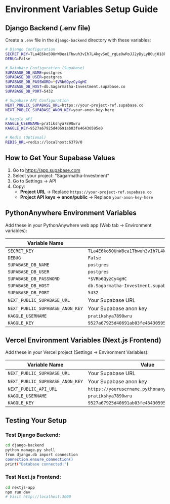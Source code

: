 # Environment Variables Setup Guide

## Django Backend (.env file)

Create a `.env` file in the `django-backend` directory with these variables:

```bash
# Django Configuration
SECRET_KEY=TLa4E6ko5OUnW8ea1Tbwuh3vIh7L4kgvSoE_rgLe0wRoJJ2yDyLyB0uj018RIPP9XBE
DEBUG=False

# Database Configuration (Supabase)
SUPABASE_DB_NAME=postgres
SUPABASE_DB_USER=postgres
SUPABASE_DB_PASSWORD=*$VRb6QyzCy4gHC
SUPABASE_DB_HOST=db.Sagarmatha-Investment.supabase.co
SUPABASE_DB_PORT=5432

# Supabase API Configuration
NEXT_PUBLIC_SUPABASE_URL=https://your-project-ref.supabase.co
NEXT_PUBLIC_SUPABASE_ANON_KEY=your-anon-key-here

# Kaggle API
KAGGLE_USERNAME=pratikshya7890wru
KAGGLE_KEY=9527a67925d40691ab03fe46430595e0

# Redis (Optional)
REDIS_URL=redis://localhost:6379/0
```

## How to Get Your Supabase Values

1. Go to https://app.supabase.com
2. Select your project: "Sagarmatha-Investment"
3. Go to Settings → API
4. Copy:
   - **Project URL** → Replace `https://your-project-ref.supabase.co`
   - **Project API keys → anon/public** → Replace `your-anon-key-here`

## PythonAnywhere Environment Variables

Add these in your PythonAnywhere web app (Web tab → Environment variables):

| Variable Name | Value |
|---------------|-------|
| `SECRET_KEY` | `TLa4E6ko5OUnW8ea1Tbwuh3vIh7L4kgvSoE_rgLe0wRoJJ2yDyLyB0uj018RIPP9XBE` |
| `DEBUG` | `False` |
| `SUPABASE_DB_NAME` | `postgres` |
| `SUPABASE_DB_USER` | `postgres` |
| `SUPABASE_DB_PASSWORD` | `*$VRb6QyzCy4gHC` |
| `SUPABASE_DB_HOST` | `db.Sagarmatha-Investment.supabase.co` |
| `SUPABASE_DB_PORT` | `5432` |
| `NEXT_PUBLIC_SUPABASE_URL` | Your Supabase URL |
| `NEXT_PUBLIC_SUPABASE_ANON_KEY` | Your Supabase anon key |
| `KAGGLE_USERNAME` | `pratikshya7890wru` |
| `KAGGLE_KEY` | `9527a67925d40691ab03fe46430595e0` |

## Vercel Environment Variables (Next.js Frontend)

Add these in your Vercel project (Settings → Environment Variables):

| Variable Name | Value |
|---------------|-------|
| `NEXT_PUBLIC_SUPABASE_URL` | Your Supabase URL |
| `NEXT_PUBLIC_SUPABASE_ANON_KEY` | Your Supabase anon key |
| `NEXT_PUBLIC_API_URL` | `https://yourusername.pythonanywhere.com/api/v1` |
| `KAGGLE_USERNAME` | `pratikshya7890wru` |
| `KAGGLE_KEY` | `9527a67925d40691ab03fe46430595e0` |

## Testing Your Setup

### Test Django Backend:
```bash
cd django-backend
python manage.py shell
from django.db import connection
connection.ensure_connection()
print("Database connected!")
```

### Test Next.js Frontend:
```bash
cd nextjs-app
npm run dev
# Visit http://localhost:3000
```

